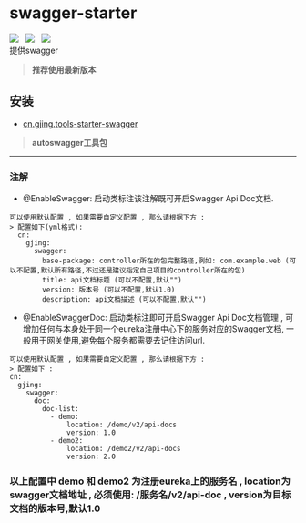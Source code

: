 # swagger-starter
![](https://img.shields.io/badge/version-1.0.1-green.svg) &nbsp; 
![](https://img.shields.io/badge/author-Gjing-green.svg) &nbsp; 
![](https://img.shields.io/badge/builder-success-green.svg)   
提供swagger  
> **推荐使用最新版本**  
     
**安装**
---
* <a href="https://mvnrepository.com/artifact/cn.gjing/tools-starter-swagger/" title="swagger包">cn.gjing.tools-starter-swagger</a>
> **autoswagger工具包**
---
### 注解
* @EnableSwagger: 启动类标注该注解既可开启Swagger Api Doc文档.
```
可以使用默认配置 , 如果需要自定义配置 , 那么请根据下方 : 
> 配置如下(yml格式):
  cn:
    gjing:
      swagger:
        base-package: controller所在的包完整路径,例如: com.example.web (可以不配置,默认所有路径,不过还是建议指定自己项目的controller所在的包)
        title: api文档标题 (可以不配置,默认"")
        version: 版本号 (可以不配置,默认1.0)
        description: api文档描述 (可以不配置,默认"")
```
* @EnableSwaggerDoc: 启动类标注即可开启Swagger Api Doc文档管理 , 可增加任何与本身处于同一个eureka注册中心下的服务对应的Swagger文档,
                     一般用于网关使用,避免每个服务都需要去记住访问url.   
                                          
```
可以使用默认配置 , 如果需要自定义配置 , 那么请根据下方 : 
> 配置如下 :
cn:
  gjing:
    swagger:
      doc:
        doc-list:
          - demo:
              location: /demo/v2/api-docs 
              version: 1.0
          - demo2:
              location: /demo2/v2/api-docs
              version: 2.0              
```
### 以上配置中 demo 和 demo2 为注册eureka上的服务名 , location为swagger文档地址 , 必须使用: /服务名/v2/api-doc , version为目标文档的版本号,默认1.0                     
